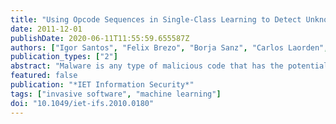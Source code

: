 ```yaml
---
title: "Using Opcode Sequences in Single-Class Learning to Detect Unknown Malware"
date: 2011-12-01
publishDate: 2020-06-11T11:55:59.655587Z
authors: ["Igor Santos", "Felix Brezo", "Borja Sanz", "Carlos Laorden", "Pablo García Bringas"]
publication_types: ["2"]
abstract: "Malware is any type of malicious code that has the potential to harm a computer or network. The volume of malware is growing at a faster rate every year and poses a serious global security threat. Although signature-based detection is the most widespread method used in commercial antivirus programs, it consistently fails to detect new malware. Supervised machine-learning models have been used to address this issue. However, the use of supervised learning is limited because it needs a large amount of malicious code and benign software to be labelled first. In this study, the authors propose a new method that uses single-class learning to detect unknown malware families. This method is based on examining the frequencies of the appearance of opcode sequences to build a machine-learning classifier using only one set of labelled instances within a specific class of either malware or legitimate software. The authors performed an empirical study that shows that this method can reduce the effort of labelling software while maintaining high accuracy."
featured: false
publication: "*IET Information Security*"
tags: ["invasive software", "machine learning"]
doi: "10.1049/iet-ifs.2010.0180"
---
```


